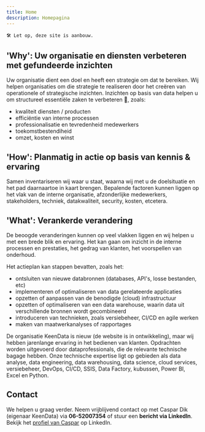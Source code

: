```yaml
---
title: Home
description: Homepagina
---
```


```
🛠 Let op, deze site is aanbouw.
```

[comment]: # (<p style="font-size:28px;text-align:center;"> ⚡ Wij helpen u graag verder om met inzichten uit uw data ⚡ </p>)

## 'Why': Uw organisatie en diensten verbeteren met gefundeerde inzichten
Uw organisatie dient een doel en heeft een strategie om dat te bereiken.
Wij helpen organisaties om die strategie te realiseren door het creëren van operationele of strategische inzichten.
Inzichten op basis van data helpen u om structureel essentiële zaken te verbeteren 🚀, zoals:
- kwaliteit diensten / producten
- efficiëntie van interne processen
- professionalisatie en tevredenheid medewerkers
- toekomstbestendiheid
- omzet, kosten en winst
 
## 'How': Planmatig in actie op basis van kennis & ervaring
Samen inventariseren wij waar u staat, waarna wij met u de doelsituatie en het pad daarnaartoe in kaart brengen.
Bepalende factoren kunnen liggen op het vlak van de interne organisatie, afzonderlijke medewerkers, stakeholders, techniek, datakwaliteit, security, kosten, etcetera.

## 'What': Verankerde verandering
De beoogde veranderingen kunnen op veel vlakken liggen en wij helpen u met een brede blik en ervaring.
Het kan gaan om inzicht in de interne processen en prestaties, het gedrag van klanten, het voorspellen van onderhoud.

Het actieplan kan stappen bevatten, zoals het:
- ontsluiten van nieuwe databronnen (databases, API's, losse bestanden, etc)
- implementeren of optimaliseren van data gerelateerde applicaties 
- opzetten of aanpassen van de benodigde (cloud) infrastructuur 
- opzetten of optimaliseren van een data warehouse, waarin data uit verschillende bronnen wordt gecombineerd
- introduceren van technieken, zoals versiebeheer, CI/CD en agile werken
- maken van maatwerkanalyses of rapportages

De organisatie KeenData is nieuw (de website is in ontwikkeling), maar wij hebben jarenlange ervaring in het bedienen van klanten.
Opdrachten worden uitgevoerd door dataprofessionals, die de relevante technische bagage hebben.
Onze technische expertise ligt op gebieden als data analyse, data engineering, data warehousing, data science, cloud services, versiebeheer, DevOps, CI/CD, SSIS, Data Factory, kubussen, Power BI, Excel en Python.    

## Contact
We helpen u graag verder. Neem vrijblijvend contact op met Caspar Dik (eigenaar KeenData) via **06-52007354** of stuur een **bericht via LinkedIn**. Bekijk het [profiel van Caspar](https://www.linkedin.com/in/caspardik/) op LinkedIn.

